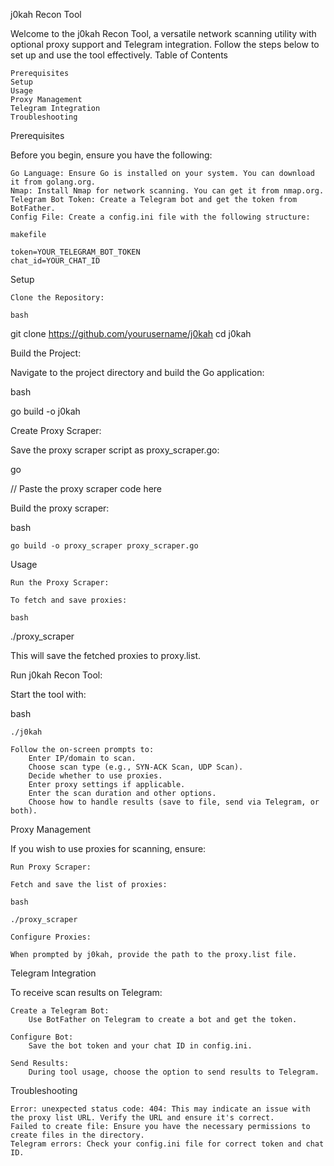 j0kah Recon Tool

Welcome to the j0kah Recon Tool, a versatile network scanning utility with optional proxy support and Telegram integration. Follow the steps below to set up and use the tool effectively.
Table of Contents

    Prerequisites
    Setup
    Usage
    Proxy Management
    Telegram Integration
    Troubleshooting

Prerequisites

Before you begin, ensure you have the following:

    Go Language: Ensure Go is installed on your system. You can download it from golang.org.
    Nmap: Install Nmap for network scanning. You can get it from nmap.org.
    Telegram Bot Token: Create a Telegram bot and get the token from BotFather.
    Config File: Create a config.ini file with the following structure:

    makefile

    token=YOUR_TELEGRAM_BOT_TOKEN
    chat_id=YOUR_CHAT_ID

Setup

    Clone the Repository:

    bash

git clone https://github.com/yourusername/j0kah
cd j0kah

Build the Project:

Navigate to the project directory and build the Go application:

bash

go build -o j0kah

Create Proxy Scraper:

Save the proxy scraper script as proxy_scraper.go:

go

// Paste the proxy scraper code here

Build the proxy scraper:

bash

    go build -o proxy_scraper proxy_scraper.go

Usage

    Run the Proxy Scraper:

    To fetch and save proxies:

    bash

./proxy_scraper

This will save the fetched proxies to proxy.list.

Run j0kah Recon Tool:

Start the tool with:

bash

    ./j0kah

    Follow the on-screen prompts to:
        Enter IP/domain to scan.
        Choose scan type (e.g., SYN-ACK Scan, UDP Scan).
        Decide whether to use proxies.
        Enter proxy settings if applicable.
        Enter the scan duration and other options.
        Choose how to handle results (save to file, send via Telegram, or both).

Proxy Management

If you wish to use proxies for scanning, ensure:

    Run Proxy Scraper:

    Fetch and save the list of proxies:

    bash

    ./proxy_scraper

    Configure Proxies:

    When prompted by j0kah, provide the path to the proxy.list file.

Telegram Integration

To receive scan results on Telegram:

    Create a Telegram Bot:
        Use BotFather on Telegram to create a bot and get the token.

    Configure Bot:
        Save the bot token and your chat ID in config.ini.

    Send Results:
        During tool usage, choose the option to send results to Telegram.

Troubleshooting

    Error: unexpected status code: 404: This may indicate an issue with the proxy list URL. Verify the URL and ensure it's correct.
    Failed to create file: Ensure you have the necessary permissions to create files in the directory.
    Telegram errors: Check your config.ini file for correct token and chat ID.
